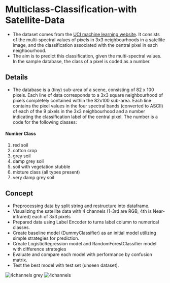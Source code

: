# Multiclass-Classification-with Satellite-Data

- The dataset comes from the <a  href='https://archive.ics.uci.edu/ml/datasets/Statlog+%28Landsat+Satellite%29'>UCI machine learning website</a>. It consists of the multi-spectral values of pixels in 3x3 neighbourhoods in a satellite image, and the classification associated with the central pixel in each neighbourhood. 
- The aim is to predict this classification, given the multi-spectral values. In the sample database, the class of a pixel is coded as a number.

## Details
- The database is a (tiny) sub-area of a scene, consisting of 82 x 100 pixels. Each line of data corresponds to a 3x3 square neighbourhood of pixels completely contained within the 82x100 sub-area. Each line contains the pixel values in the four spectral bands (converted to ASCII) of each of the 9 pixels in the 3x3 neighbourhood and a number indicating the classification label of the central pixel. The number is a code for the following classes:

 
#### **Number Class**
1. red soil
2. cotton crop
3.  grey soil
4. damp grey soil
5.  soil with vegetation stubble
6. mixture class (all types present)
7.  very damp grey soil

## Concept
- Preprocessing data by split string and restructure into dataframe.
- Visualizing the satellite data with 4 channels (1-3rd are RGB, 4th is Near-infrared) each of 3x3 pixels
- Prepared data using Label Encoder to turns label column to numerical classes.
- Create baseline model (DummyClassifier) as an initial model utilizing simple strategies for prediction.
- Create LogisticRegression model and  RandomForestClassifier model with difference strategies
- Evaluate and compare each model with performance by confusion matrix.
- Test the best model with test set (unseen dataset).

![4channels grey ](https://github.com/user-attachments/assets/2b4afda8-ef83-473e-b6b2-588052f4f725)
![4channels ](https://github.com/user-attachments/assets/7fab925a-82dc-47d0-bac4-f92fb083597d)
